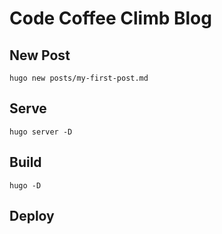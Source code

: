 # Code Coffee Climb Blog

## New Post
```
hugo new posts/my-first-post.md
```

## Serve
```
hugo server -D
```

## Build
```
hugo -D
```

## Deploy